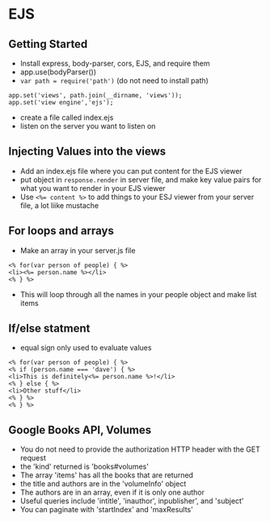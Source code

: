 # EJS

## Getting Started
* Install express, body-parser, cors, EJS, and require them
* app.use(bodyParser())
* `var path = require('path')` (do not need to install path)
```
app.set('views', path.join(__dirname, 'views'));
app.set('view engine','ejs');
```
* create a file called index.ejs
* listen on the server you want to listen on

## Injecting Values into the views
* Add an index.ejs file where you can put content for the EJS viewer
* put object in `response.render` in server file, and make key value pairs for what you want to render in your EJS viewer
* Use `<%= content %>` to add things to your ESJ viewer from your server file, a lot liike mustache

## For loops and arrays
* Make an array in your server.js file
```
<% for(var person of people) { %>
<li><%= person.name %></li>
<% } %>
```
* This will loop through all the names in your people object and make list items

## If/else statment
* equal sign only used to evaluate values
```
<% for(var person of people) { %>
<% if (person.name === 'dave') { %>
<li>This is definitely<%= person.name %>!</li>
<% } else { %>
<li>Other stuff</li>
<% } %>
<% } %>
```

## Google Books API, Volumes
* You do not need to provide the authorization HTTP header with the GET request
* the 'kind' returned is 'books#volumes'
* The array 'items' has all the books that are returned
* the title and authors are in the 'volumeInfo' object
* The authors are in an array, even if it is only one author
* Useful queries include 'intitle', 'inauthor', inpublisher', and 'subject'
* You can paginate with 'startIndex' and 'maxResults'
